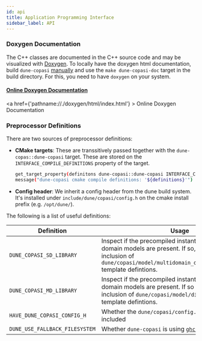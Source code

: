 ```yaml
---
id: api
title: Application Programming Interface
sidebar_label: API
---
```


### Doxygen Documentation

The C++ classes are documented in the C++ source code and may be visualized with
[Doxygen](https://www.doxygen.nl/index.html). To locally have the doxygen html
documentation, build `dune-copasi` [manually](install_use.md) and use the
`make dune-copasi-doc` target in the build directory. For this, you need to
have `doxygen` on your system.

#### [Online Doxygen Documentation](pathname://./doxygen/html/index.html)
<a href={'pathname://./doxygen/html/index.html'} > Online Doxygen Documentation </a>

### Preprocessor Definitions

There are two sources of preprocessor definitions:

* **CMake targets**: These are transsitively passed together with the `dune-copas::dune-copasi` target.
  These are stored on the `INTERFACE_COMPILE_DEFINITIONS` property of the target.

  ```bash title="CMakeLists.txt"
  get_target_property(definitons dune-copasi::dune-copasi INTERFACE_COMPILE_DEFINITIONS)
  message("dune-copasi cmake compile definitions: '${definitions}'")
  ```

* **Config header**: We inherit a config header from the dune build system. It's installed under
  `include/dune/copasi/config.h` on the cmake install prefix (e.g. `/opt/dune/`).

The following is a list of useful definitions:

| Definition | Usage |
| ---------| -------------- |
| `DUNE_COPASI_SD_LIBRARY` | Inspect if the precompiled instantiations for single domain models are present. If so, you may skip inclusion of `dune/copasi/model/multidomain_diffusion_reaction.cc` template defintions.
| `DUNE_COPASI_MD_LIBRARY` | Inspect if the precompiled instantiations for multiple domain models are present. If so If so, you may skip inclusion of `dune/copasi/model/diffusion_reaction.cc` template defintions.
| `HAVE_DUNE_COPASI_CONFIG_H` | Whether the `dune/copasi/config.h` header must be included
| `DUNE_USE_FALLBACK_FILESYSTEM` | Whether `dune-copasi` is using [`ghc::filesystem`](https://github.com/gulrak/filesystem)
